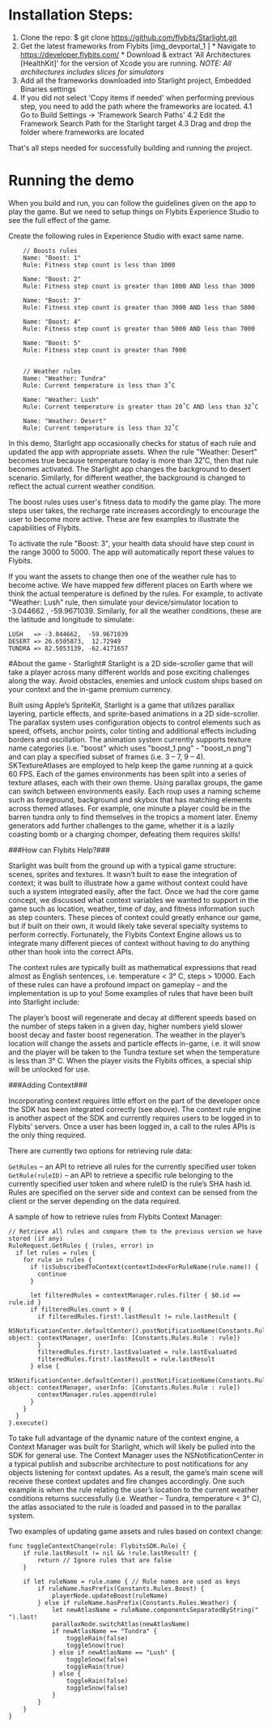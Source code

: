 # Installation Steps:
  1. Clone the repo: $ git clone https://github.com/flybits/Starlight.git
  2. Get the latest frameworks from Flybits [img_devportal_1 ]
    * Navigate to https://developer.flybits.com/ 
    * Download & extract 'All Architectures [HealthKit]' for the version of Xcode you are running.
       _NOTE: All architectures includes slices for simulators_
  3. Add all the frameworks downloaded into Starlight project, Embedded Binaries settings
  4. If you did not select 'Copy items if needed' when performing previous step, you need to add the path where the frameworks are located.
    4.1 Go to Build Settings -> 'Framework Search Paths'
    4.2 Edit the Framework Search Path for the Starlight target
    4.3 Drag and drop the folder where frameworks are located
    
  That's all steps needed for successfully building and running the project.

  
# Running the demo
When you build and run, you can follow the guidelines given on the app to play the game. But we need to setup things on Flybits Experience Studio to see the full effect of the game.

Create the following rules in Experience Studio with exact same name.
```
    // Boosts rules
    Name: "Boost: 1"
    Rule: Fitness step count is less than 1000
    
    Name: "Boost: 2"
    Rule: Fitness step count is greater than 1000 AND less than 3000
    
    Name: "Boost: 3"
    Rule: Fitness step count is greater than 3000 AND less than 5000
    
    Name: "Boost: 4"
    Rule: Fitness step count is greater than 5000 AND less than 7000
    
    Name: "Boost: 5"
    Rule: Fitness step count is greater than 7000    
    
    
    // Weather rules
    Name: "Weather: Tundra"
    Rule: Current temperature is less than 3˚C
    
    Name: "Weather: Lush"
    Rule: Current temperature is greater than 20˚C AND less than 32˚C
    
    Name: "Weather: Desert"
    Rule: Current temperature is less than 32˚C
```
    
In this demo, Starlight app occasionally checks for status of each rule and updated the app with appropriate assets. When the rule "Weather: Desert" becomes true because temperature today is more than 32˚C, then that rule becomes activated. The Starlight app changes the background to desert scenario. Similarly, for different weather, the background is changed to reflect the actual current weather condition. 

The boost rules uses user's fitness data to modify the game play. The more steps user takes, the recharge rate increases accordingly to encourage the user to become more active. These are few examples to illustrate the capabilities of Flybits.
    
To activate the rule "Boost: 3", your health data should have step count in the range 3000 to 5000. The app will automatically report these values to Flybits. 

If you want the assets to change then one of the weather rule has to become active. We have mapped few different places on Earth where we think the actual temperature is defined by the rules.
For example, to activate "Weather: Lush" rule, then simulate your device/simulator location to -3.044662 , -59.9671039. Similarly, for all the weather conditions, these are the latitude and longitude to simulate:
```
LUSH   => -3.044662,  -59.9671039
DESERT => 26.6505873,  12.72949
TUNDRA => 82.5053139, -62.4171657
```

#About the game - Starlight#
Starlight is a 2D side-scroller game that will take a player across many different worlds and pose exciting challenges along the way. Avoid obstacles, enemies and unlock custom ships based on your context and the in-game premium currency.

Built using Apple’s SpriteKit, Starlight is a game that utilizes parallax layering, particle effects, and sprite-based animations in a 2D side-scroller. The parallax system uses configuration objects to control elements such as speed, offsets, anchor points, color tinting and additional effects including borders and oscillation. The animation system currently supports texture name categories (i.e. "boost" which uses "boost_1.png" - "boost_n.png") and can play a specified subset of frames (i.e. 3 – 7, 9 – 4). SKTextureAtlases are employed to help keep the game running at a quick 60 FPS. Each of the games environments has been split into a series of texture atlases, each with their own theme. Using parallax groups, the game can switch between environments easily. Each roup uses a naming scheme such as foreground, background and skybox that has matching elements across themed atlases. For example, one minute a player could be in the barren tundra only to find themselves in the tropics a moment later. Enemy generators add further challenges to the game, whether it is a lazily coasting bomb or a charging chomper, defeating them requires skills!

###How can Flybits Help?###

Starlight was built from the ground up with a typical game structure: scenes, sprites and textures. It wasn’t built to ease the integration of context; it was built to illustrate how a game without context could have such a system integrated easily, after the fact. Once we had the core game concept, we discussed what context variables we wanted to support in the game such as location, weather, time of day, and fitness information such as step counters. These pieces of context could greatly enhance our game, but if built on their own, it would likely take several specialty systems to perform correctly. Fortunately, the Flybits Context Engine allows us to integrate many different pieces of context without having to do anything other than hook into the correct APIs.

The context rules are typically built as mathematical expressions that read almost as English sentences, i.e. temperature < 3° C, steps > 10000. Each of these rules can have a profound impact on gameplay – and the implementation is up to you! Some examples of rules that have been built into Starlight include:

The player’s boost will regenerate and decay at different speeds based on the number of steps taken in a given day, higher numbers yield slower boost decay and faster boost regeneration.
The weather in the player’s location will change the assets and particle effects in-game, i.e. it will snow and the player will be taken to the Tundra texture set when the temperature is less than 3° C.
When the player visits the Flybits offices, a special ship will be unlocked for use.

###Adding Context###

Incorporating context requires little effort on the part of the developer once the SDK has been integrated correctly (see above). The context rule engine is another aspect of the SDK and currently requires users to be logged in to Flybits’ servers. Once a user has been logged in, a call to the rules APIs is the only thing required.

There are currently two options for retrieving rule data:

`GetRules` – an API to retrieve all rules for the currently specified user token
`GetRule(ruleID)` – an API to retrieve a specific rule belonging to the currently specified user token and where ruleID is the rule’s SHA hash id. Rules are specified on the server side and context can be sensed from the client or the server depending on the data required.

A sample of how to retrieve rules from Flybits Context Manager:


```
// Retrieve all rules and compare them to the previous version we have stored (if any)
RuleRequest.GetRules { (rules, error) in
  if let rules = rules {
    for rule in rules {
      if !isSubscribedToContext(contextIndexForRuleName(rule.name)) {
        continue
      }

      let filteredRules = contextManager.rules.filter { $0.id == rule.id }
      if filteredRules.count > 0 {
        if filteredRules.first!.lastResult != rule.lastResult {
            NSNotificationCenter.defaultCenter().postNotificationName(Constants.Rules.RuleChanged, object: contextManager, userInfo: [Constants.Rules.Rule : rule])
        }
        filteredRules.first!.lastEvaluated = rule.lastEvaluated
        filteredRules.first!.lastResult = rule.lastResult
      } else {
        NSNotificationCenter.defaultCenter().postNotificationName(Constants.Rules.RuleAdded, object: contextManager, userInfo: [Constants.Rules.Rule : rule])
        contextManager.rules.append(rule)
      }
    }
  }
}.execute()
```

To take full advantage of the dynamic nature of the context engine, a Context Manager was built for Starlight, which will likely be pulled into the SDK for general use. The Context Manager uses the NSNotificationCenter in a typical publish and subscribe architecture to post notifications for any objects listening for context updates. As a result, the game’s main scene will receive these context updates and fire changes accordingly. One such example is when the rule relating the user’s location to the current weather conditions returns successfully (i.e. Weather – Tundra, temperature < 3° C), the atlas associated to the rule is loaded and passed in to the parallax system.

Two examples of updating game assets and rules based on context change:

```
func toggleContextChange(rule: FlybitsSDK.Rule) {
    if rule.lastResult != nil && !rule.lastResult! {
        return // Ignore rules that are false
    }

    if let ruleName = rule.name { // Rule names are used as keys
        if ruleName.hasPrefix(Constants.Rules.Boost) {
            playerNode.updateBoost(ruleName)
        } else if ruleName.hasPrefix(Constants.Rules.Weather) {
            let newAtlasName = ruleName.componentsSeparatedByString(" ").last!
            parallaxNode.switchAtlas(newAtlasName)
            if newAtlasName == "Tundra" {
                toggleRain(false)
                toggleSnow(true)
            } else if newAtlasName == "Lush" {
                toggleSnow(false)
                toggleRain(true)
            } else {
                toggleRain(false)
                toggleSnow(false)
            }
        }
    }
}
```

